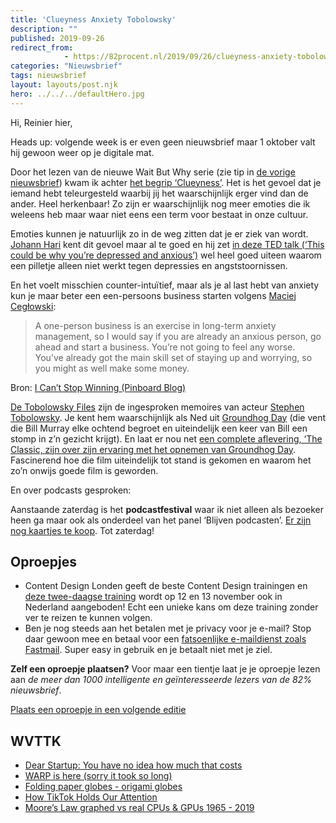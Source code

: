 ```yaml
---
title: 'Clueyness Anxiety Tobolowsky'
description: ""
published: 2019-09-26
redirect_from: 
            - https://82procent.nl/2019/09/26/clueyness-anxiety-tobolowsky/
categories: "Nieuwsbrief"
tags: nieuwsbrief	
layout: layouts/post.njk
hero: ../../../defaultHero.jpg
---
```

Hi, Reinier hier,

Heads up: volgende week is er even geen nieuwsbrief maar 1 oktober valt hij gewoon weer op je digitale mat.

Door het lezen van de nieuwe Wait But Why serie (zie tip in [de vorige nieuwsbrief](https://reinierladan.nl/2019/09/20/diepste-tijdreis-story)) kwam ik achter [het begrip ‘Clueyness’](https://waitbutwhy.com/2016/05/clueyness-a-weird-kind-of-sad.html). Het is het gevoel dat je iemand hebt teleurgesteld waarbij jij het waarschijnlijk erger vind dan de ander. Heel herkenbaar! Zo zijn er waarschijnlijk nog meer emoties die ik weleens heb maar waar niet eens een term voor bestaat in onze cultuur.

Emoties kunnen je natuurlijk zo in de weg zitten dat je er ziek van wordt. [Johann Hari](https://twitter.com/johannhari101) kent dit gevoel maar al te goed en hij zet [in deze TED talk (‘This could be why you’re depressed and anxious’)](https://www.ted.com/talks/johann_hari_this_could_be_why_you_re_depressed_and_anxious) wel heel goed uiteen waarom een pilletje alleen niet werkt tegen depressies en angststoornissen.

En het voelt misschien counter-intuïtief, maar als je al last hebt van anxiety kun je maar beter een een-persoons business starten volgens [Maciej Cegłowski](https://en.wikipedia.org/wiki/Maciej_Cegłowski):

> A one-person business is an exercise in long-term anxiety management, so I would say if you are already an anxious person, go ahead and start a business. You’re not going to feel any worse. You’ve already got the main skill set of staying up and worrying, so you might as well make some money.

Bron: [I Can’t Stop Winning (Pinboard Blog)](https://blog.pinboard.in/2019/07/i_cant_stop_winning/)

[De Tobolowsky Files](https://stephentobolowsky.com/the-tobolowsky-files/) zijn de ingesproken memoires van acteur [Stephen Tobolowsky](https://en.wikipedia.org/wiki/Stephen_Tobolowsky). Je kent hem waarschijnlijk als Ned uit [Groundhog Day](<https://nl.wikipedia.org/wiki/Groundhog_Day_(film)>) (die vent die Bill Murray elke ochtend begroet en uiteindelijk een keer van Bill een stomp in z’n gezicht krijgt). En laat er nou net [een complete aflevering, ‘The Classic, zijn over zijn ervaring met het opnemen van Groundhog Day](https://castro.fm/episode/3ggycg). Fascinerend hoe die film uiteindelijk tot stand is gekomen en waarom het zo’n onwijs goede film is geworden.

En over podcasts gesproken:

Aanstaande zaterdag is het **podcastfestival** waar ik niet alleen als bezoeker heen ga maar ook als onderdeel van het panel ‘Blijven podcasten’. [Er zijn nog kaartjes te koop](https://podcastfestival.nl). Tot zaterdag!

## Oproepjes

- Content Design Londen geeft de beste Content Design trainingen en [deze twee-daagse training](https://contentdesign.london/content-design-2-day-course/) wordt op 12 en 13 november ook in Nederland aangeboden! Echt een unieke kans om deze training zonder ver te reizen te kunnen volgen.
- Ben je nog steeds aan het betalen met je privacy voor je e-mail? Stop daar gewoon mee en betaal voor een [fatsoenlijke e-maildienst zoals Fastmail](https://www.fastmail.com/?STKI=16948328). Super easy in gebruik en je betaalt niet met je ziel.

**Zelf een oproepje plaatsen?** Voor maar een tientje laat je je oproepje lezen aan _de meer dan 1000 intelligente en geïnteresseerde lezers van de 82% nieuwsbrief_.

[Plaats een oproepje in een volgende editie](https://forms.82procent.nl)

## WVTTK

- [Dear Startup: You have no idea how much that costs](http://kyleprifogle.com/dear-startup/)
- [WARP is here (sorry it took so long)](https://blog.cloudflare.com/announcing-warp-plus/)
- [Folding paper globes - origami globes](https://mapscaping.com/pages/folding-paper-globes)
- [How TikTok Holds Our Attention](https://www.newyorker.com/magazine/2019/09/30/how-tiktok-holds-our-attention)
- [Moore’s Law graphed vs real CPUs & GPUs 1965 - 2019](https://www.reddit.com/r/dataisbeautiful/comments/cynql1/moores_law_graphed_vs_real_cpus_gpus_1965_2019_oc/)

